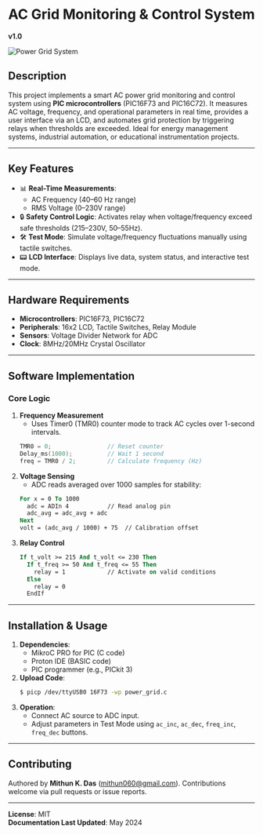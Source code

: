 # **AC Grid Monitoring & Control System**  
**v1.0**  

![Power Grid System](https://via.placeholder.com/400x200?text=Hardware+Demo)  

## **Description**  
This project implements a smart AC power grid monitoring and control system using **PIC microcontrollers** (PIC16F73 and PIC16C72). It measures AC voltage, frequency, and operational parameters in real time, provides a user interface via an LCD, and automates grid protection by triggering relays when thresholds are exceeded. Ideal for energy management systems, industrial automation, or educational instrumentation projects.

---

## **Key Features**  
- 📊 **Real-Time Measurements**:  
  - AC Frequency (40–60 Hz range)  
  - RMS Voltage (0–230V range)  
- 🔒 **Safety Control Logic**: Activates relay when voltage/frequency exceed safe thresholds (215–230V, 50–55Hz).  
- 🛠️ **Test Mode**: Simulate voltage/frequency fluctuations manually using tactile switches.  
- 📟 **LCD Interface**: Displays live data, system status, and interactive test mode.  

---

## **Hardware Requirements**  
- **Microcontrollers**: PIC16F73, PIC16C72  
- **Peripherals**: 16x2 LCD, Tactile Switches, Relay Module  
- **Sensors**: Voltage Divider Network for ADC  
- **Clock**: 8MHz/20MHz Crystal Oscillator  

---

## **Software Implementation**  
### **Core Logic**  
1. **Frequency Measurement**  
   - Uses Timer0 (TMR0) counter mode to track AC cycles over 1-second intervals.  
   ```c  
   TMR0 = 0;                // Reset counter  
   Delay_ms(1000);          // Wait 1 second  
   freq = TMR0 / 2;         // Calculate frequency (Hz)  
   ```  
2. **Voltage Sensing**  
   - ADC reads averaged over 1000 samples for stability:  
   ```vb  
   For x = 0 To 1000  
     adc = ADIn 4           // Read analog pin  
     adc_avg = adc_avg + adc  
   Next  
   volt = (adc_avg / 1000) + 75  // Calibration offset  
   ```  
3. **Relay Control**  
   ```vb  
   If t_volt >= 215 And t_volt <= 230 Then  
     If t_freq >= 50 And t_freq <= 55 Then  
       relay = 1            // Activate on valid conditions  
     Else  
       relay = 0  
     EndIf  
   ```  

---

## **Installation & Usage**  
1. **Dependencies**:  
   - MikroC PRO for PIC (C code)  
   - Proton IDE (BASIC code)  
   - PIC programmer (e.g., PICkit 3)  
2. **Upload Code**:  
   ```bash  
   $ picp /dev/ttyUSB0 16F73 -wp power_grid.c  
   ```  
3. **Operation**:  
   - Connect AC source to ADC input.  
   - Adjust parameters in Test Mode using `ac_inc`, `ac_dec`, `freq_inc`, `freq_dec` buttons.  

---

## **Contributing**  
Authored by **Mithun K. Das** ([mithun060@gmail.com](mailto:mithun060@gmail.com)). Contributions welcome via pull requests or issue reports.  

---

**License**: MIT  
**Documentation Last Updated**: May 2024